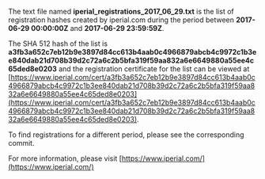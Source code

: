 The text file named **iperial_registrations_2017_06_29.txt** is the list of registration hashes created by iperial.com during the period between **2017-06-29 00:00:00Z** and **2017-06-29 23:59:59Z**.

The SHA 512 hash of the list is **a3fb3a652c7eb12b9e3897d84cc613b4aab0c4966879abcb4c9972c1b3ee840dab21d708b39d2c72a6c2b5bfa319f59aa832a6e6649880a55ee4c65ded8e0203** and the registration certificate for the list can be viewed at [https://www.iperial.com/cert/a3fb3a652c7eb12b9e3897d84cc613b4aab0c4966879abcb4c9972c1b3ee840dab21d708b39d2c72a6c2b5bfa319f59aa832a6e6649880a55ee4c65ded8e0203](https://www.iperial.com/cert/a3fb3a652c7eb12b9e3897d84cc613b4aab0c4966879abcb4c9972c1b3ee840dab21d708b39d2c72a6c2b5bfa319f59aa832a6e6649880a55ee4c65ded8e0203).

To find registrations for a different period, please see the corresponding commit.

For more information, please visit [https://www.iperial.com/](https://www.iperial.com/)

